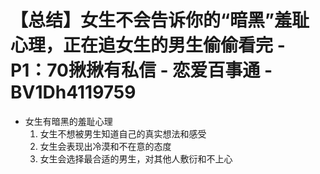 # 【总结】女生不会告诉你的“暗黑”羞耻心理，正在追女生的男生偷偷看完 - P1：70揪揪有私信 - 恋爱百事通 - BV1Dh4119759

-   女生有暗黑的羞耻心理
    1.  女生不想被男生知道自己的真实想法和感受
    2.  女生会表现出冷漠和不在意的态度
    3.  女生会选择最合适的男生，对其他人敷衍和不上心